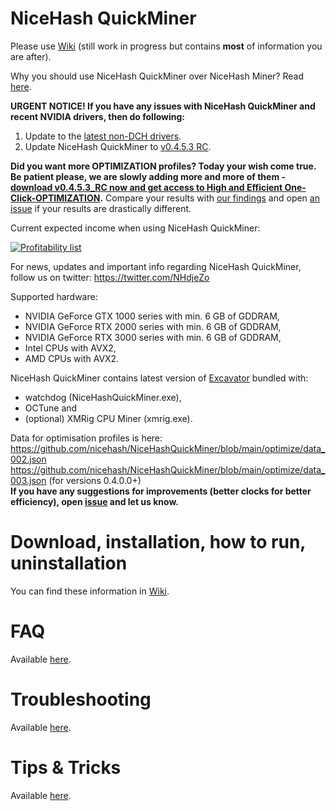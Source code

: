 # NiceHash QuickMiner

Please use [Wiki](https://github.com/nicehash/NiceHashQuickMiner/wiki) (still work in progress but contains **most** of information you are after).

Why you should use NiceHash QuickMiner over NiceHash Miner? Read [here](https://github.com/nicehash/NiceHashQuickMiner/wiki/Why-NiceHash-QuickMiner).

**URGENT NOTICE! If you have any issues with NiceHash QuickMiner and recent NVIDIA drivers, then do following:**
1. Update to the [latest non-DCH drivers](https://www.nvidia.com/download/driverResults.aspx/172060/en-us).
2. Update NiceHash QuickMiner to [v0.4.5.3 RC](https://github.com/nicehash/NiceHashQuickMiner/releases/tag/v0.4.5.3_RC).

**Did you want more OPTIMIZATION profiles? Today your wish come true. Be patient please, we are slowly adding more and more of them - [download v0.4.5.3_RC now and get access to High and Efficient One-Click-OPTIMIZATION](https://github.com/nicehash/NiceHashQuickMiner/releases/download/v0.4.5.0_RC/NiceHashQuickMinerInstaller.exe).** Compare your results with [our findings](https://github.com/nicehash/NiceHashQuickMiner/wiki/One-click-Optimizations#what-can-i-expect-from-optimizations) and open [an issue](https://github.com/nicehash/NiceHashQuickMiner/issues) if your results are drastically different.

Current expected income when using NiceHash QuickMiner:

<a href="https://www.nicehash.com/profitability-calculator" target="_blank">![Profitability list](https://imagegen.nicehash.com/getimg.png?t=45747563)</a>

For news, updates and important info regarding NiceHash QuickMiner, follow us on twitter: https://twitter.com/NHdjeZo

Supported hardware:
* NVIDIA GeForce GTX 1000 series with min. 6 GB of GDDRAM,
* NVIDIA GeForce RTX 2000 series with min. 6 GB of GDDRAM,
* NVIDIA GeForce RTX 3000 series with min. 6 GB of GDDRAM,
* Intel CPUs with AVX2,
* AMD CPUs with AVX2.

NiceHash QuickMiner contains latest version of [Excavator](https://github.com/nicehash/excavator) bundled with:
* watchdog (NiceHashQuickMiner.exe),
* OCTune and
* (optional) XMRig CPU Miner (xmrig.exe).

Data for optimisation profiles is here: https://github.com/nicehash/NiceHashQuickMiner/blob/main/optimize/data_002.json<br />
https://github.com/nicehash/NiceHashQuickMiner/blob/main/optimize/data_003.json (for versions 0.4.0.0+)<br />
**If you have any suggestions for improvements (better clocks for better efficiency), open [issue](https://github.com/nicehash/NiceHashQuickMiner/issues) and let us know.**

# Download, installation, how to run, uninstallation

You can find these information in [Wiki](https://github.com/nicehash/NiceHashQuickMiner/wiki).

# FAQ

Available [here](https://github.com/nicehash/NiceHashQuickMiner/wiki/FAQ).

# Troubleshooting

Available [here](https://github.com/nicehash/NiceHashQuickMiner/wiki/Troubleshooting).

# Tips & Tricks

Available [here](https://github.com/nicehash/NiceHashQuickMiner/wiki/Tips-&-tricks).
